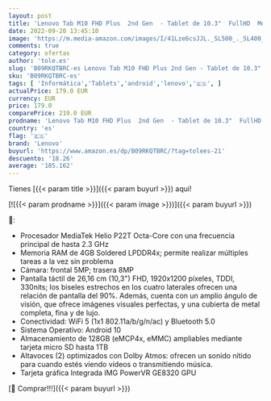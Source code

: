 ```yaml
---
layout: post
title: 'Lenovo Tab M10 FHD Plus  2nd Gen  - Tablet de 10.3"  FullHD  MediaTek Helio P22T  4 GB de RAM  128 GB ampliables hasta 1 TB  Android 10  Wifi + Bluetooth 5.0   Gris'
date: 2022-09-20 13:45:10
image: 'https://m.media-amazon.com/images/I/41Lze6csJJL._SL500_._SL400_.jpg'
comments: true
category: ofertas
author: 'tole.es'
slug: 'B09RKQTBRC-es Lenovo Tab M10 FHD Plus 2nd Gen - Tablet de 10.3" FullHD...'
sku: 'B09RKQTBRC-es'
tags: [ 'Informática','Tablets','android','lenovo','🇪🇸', ]
actualPrice: 179.0 EUR
currency: EUR
price: 179.0
comparePrice: 219.0 EUR
prodname: 'Lenovo Tab M10 FHD Plus  2nd Gen  - Tablet de 10.3"  FullHD  MediaTek Helio P22T  4 GB de RAM  128 GB ampliables hasta 1 TB  Android 10  Wifi + Bluetooth 5.0   Gris'
country: 'es'
flag: '🇪🇸'
brand: 'Lenovo'
buyurl: 'https://www.amazon.es/dp/B09RKQTBRC/?tag=tolees-21'
descuento: '18.26'
average: '185.162'
---
```


Tienes [{{< param title >}}]({{< param buyurl >}}) aqui!

[![{{< param prodname >}}]({{< param image >}})]({{< param buyurl >}})

🔎:

- Procesador MediaTek Helio P22T Octa-Core con una frecuencia principal de hasta 2.3 GHz
- Memoria RAM de 4GB Soldered LPDDR4x; permite realizar múltiples tareas a la vez sin problema
- Cámara: frontal 5MP; trasera 8MP
- Pantalla táctil de 26,16 cm (10,3") FHD, 1920x1200 píxeles, TDDI, 330nits; los biseles estrechos en los cuatro laterales ofrecen una relación de pantalla del 90%. Además, cuenta con un amplio ángulo de visión, que ofrece imágenes visuales perfectas, y una cubierta de metal completa, fina y de lujo.
- Conectividad: WiFi 5 (1x1 802.11a/b/g/n/ac) y Bluetooth 5.0
- Sistema Operativo: Android 10
- Almacenamiento de 128GB (eMCP4x, eMMC) ampliables mediante tarjeta micro SD hasta 1TB
- Altavoces (2) optimizados con Dolby Atmos: ofrecen un sonido nítido para cuando estés viendo vídeos o transmitiendo música.
- Tarjeta gráfica Integrada IMG PowerVR GE8320 GPU

[🛒 Comprar!!!]({{< param buyurl >}})
